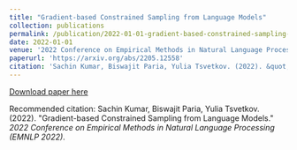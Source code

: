 ```yaml
---
title: "Gradient-based Constrained Sampling from Language Models"
collection: publications
permalink: /publication/2022-01-01-gradient-based-constrained-sampling-from-language-models
date: 2022-01-01
venue: '2022 Conference on Empirical Methods in Natural Language Processing (EMNLP 2022)'
paperurl: 'https://arxiv.org/abs/2205.12558'
citation: 'Sachin Kumar, Biswajit Paria, Yulia Tsvetkov. (2022). &quot;Gradient-based Constrained Sampling from Language Models.&quot; <i>2022 Conference on Empirical Methods in Natural Language Processing (EMNLP 2022)</i>.'
---
```


<a href='https://arxiv.org/abs/2205.12558'>Download paper here</a>

Recommended citation: Sachin Kumar, Biswajit Paria, Yulia Tsvetkov. (2022). "Gradient-based Constrained Sampling from Language Models." <i>2022 Conference on Empirical Methods in Natural Language Processing (EMNLP 2022)</i>.